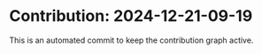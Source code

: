# Contribution: 2024-12-21-09-19
This is an automated commit to keep the contribution graph active.
